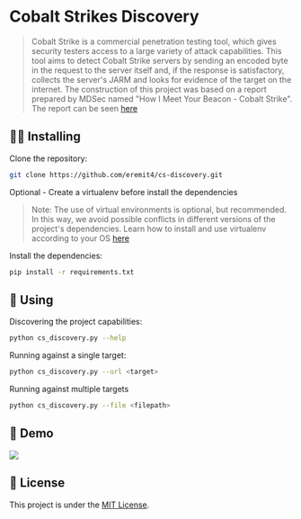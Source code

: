 # Cobalt Strikes Discovery
> Cobalt Strike is a commercial penetration testing tool, which gives security testers access to a large variety of attack capabilities.
> This tool aims to detect Cobalt Strike servers by sending an encoded byte in the request to the server itself and, if the response is satisfactory, collects the server's JARM and looks for evidence of the target on the internet.
> The construction of this project was based on a report prepared by MDSec named "How I Meet Your Beacon - Cobalt Strike".
> The report can be seen [here](https://www.mdsec.co.uk/2022/07/part-2-how-i-met-your-beacon-cobalt-strike/) 

## 👨‍💻 Installing

Clone the repository:
```bash
git clone https://github.com/eremit4/cs-discovery.git
```
Optional - Create a virtualenv before install the dependencies
> Note: The use of virtual environments is optional, but recommended. In this way, we avoid possible conflicts in different versions of the project's dependencies.
> Learn how to install and use virtualenv according to your OS [here](https://virtualenv.pypa.io/en/latest/)

Install the dependencies:
```bash
pip install -r requirements.txt
```

## 🥷️ Using

Discovering the project capabilities:
```bash
python cs_discovery.py --help
```

Running against a single target:
```bash
python cs_discovery.py --url <target>
```

Running against multiple targets
```bash
python cs_discovery.py --file <filepath>
```

## 🔮️ Demo
![](./readme_demo.gif)

## 📝 License
This project is under the [MIT License](LICENSE).
